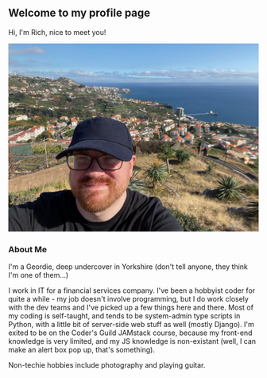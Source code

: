 ## Welcome to my profile page

Hi, I'm Rich, nice to meet you!

![Pic of Rich](IMG_0249.jpeg)

### About Me

I'm a Geordie, deep undercover in Yorkshire (don't tell anyone, they think I'm one of them...)  

I work in IT for a financial services company. I've been a hobbyist coder for quite a while - my job doesn't involve programming, but I do work closely with the dev teams and I've picked up a few things here and there. Most of my coding is self-taught, and tends to be system-admin type scripts in Python, with a little bit of server-side web stuff as well (mostly Django). I'm exited to be on the Coder's Guild JAMstack course, because my front-end knowledge is very limited, and my JS knowledge is non-existant (well, I can make an alert box pop up, that's something).

Non-techie hobbies include photography and playing guitar.

